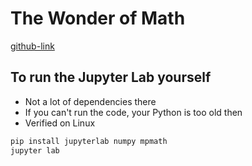# The Wonder of Math
[github-link](https://github.com/TerryTsao/signox/blob/master/math.ipynb)

## To run the Jupyter Lab yourself
- Not a lot of dependencies there
- If you can't run the code, your Python is too old then
- Verified on Linux

```bash
pip install jupyterlab numpy mpmath
jupyter lab
```

